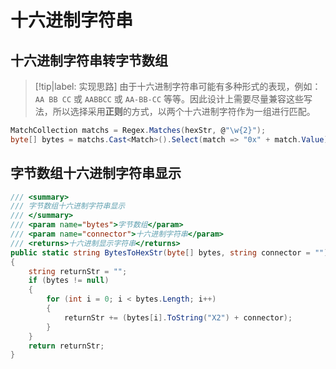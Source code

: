 # 十六进制字符串

## 十六进制字符串转字节数组

> [!tip|label: 实现思路]
> 由于十六进制字符串可能有多种形式的表现，例如： `AA BB CC` 或 `AABBCC` 或 `AA-BB-CC` 等等。因此设计上需要尽量兼容这些写法，所以选择采用**正则**的方式，以两个十六进制字符作为一组进行匹配。

```csharp
MatchCollection matchs = Regex.Matches(hexStr, @"\w{2}");
byte[] bytes = matchs.Cast<Match>().Select(match => "0x" + match.Value).Select(match => (byte)Convert.ToInt32(match, 16)).ToArray();
```

## 字节数组十六进制字符串显示


```csharp
/// <summary>
/// 字节数组十六进制字符串显示
/// </summary>
/// <param name="bytes">字节数组</param>
/// <param name="connector">十六进制字符串</param>
/// <returns>十六进制显示字符串</returns>
public static string BytesToHexStr(byte[] bytes, string connector = "")
{
    string returnStr = "";
    if (bytes != null)
    {
        for (int i = 0; i < bytes.Length; i++)
        {
            returnStr += (bytes[i].ToString("X2") + connector);
        }
    }
    return returnStr;
}
```